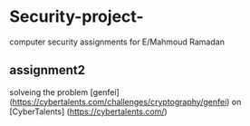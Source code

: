 # Security-project-
computer security assignments for E/Mahmoud Ramadan 

## assignment2
solveing the problem [genfei] (https://cybertalents.com/challenges/cryptography/genfei) on [CyberTalents] (https://cybertalents.com/)


